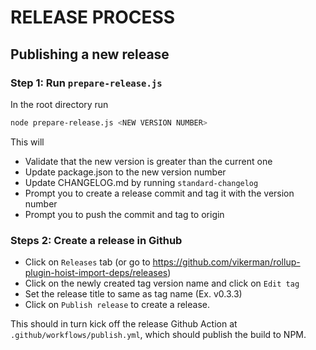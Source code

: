 # RELEASE PROCESS

## Publishing a new release

### Step 1: Run `prepare-release.js`

In the root directory run

```sh
node prepare-release.js <NEW VERSION NUMBER>
```

This will

- Validate that the new version is greater than the current one
- Update package.json to the new version number
- Update CHANGELOG.md by running `standard-changelog`
- Prompt you to create a release commit and tag it with the version number
- Prompt you to push the commit and tag to origin

### Steps 2: Create a release in Github

- Click on `Releases` tab (or go to https://github.com/vikerman/rollup-plugin-hoist-import-deps/releases)
- Click on the newly created tag version name and click on `Edit tag`
- Set the release title to same as tag name (Ex. v0.3.3)
- Click on `Publish release` to create a release.

This should in turn kick off the release Github Action at
`.github/workflows/publish.yml`, which should publish the build to NPM.

